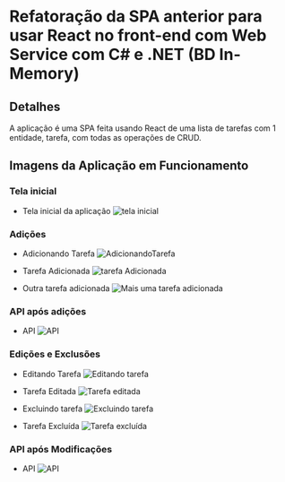 # Refatoração da SPA anterior para usar React no front-end com Web Service com C# e .NET (BD In-Memory)

## Detalhes

A aplicação é uma SPA feita usando React de uma lista de tarefas com 1 entidade, tarefa, com todas as operações de CRUD.

## Imagens da Aplicação em Funcionamento

### Tela inicial

* Tela inicial da aplicação
![tela inicial](https://i.imgur.com/3nmD3wp.png)

### Adições

* Adicionando Tarefa
![AdicionandoTarefa](https://i.imgur.com/nSnTnGw.png)

* Tarefa Adicionada
![tarefa Adicionada](https://i.imgur.com/lN5JQh3.png)

* Outra tarefa adicionada
![Mais uma tarefa adicionada](https://i.imgur.com/ywiFPrq.png)

### API após adições

* API
![API](https://i.imgur.com/pffKjdS.png)

### Edições e Exclusões

* Editando Tarefa
![Editando tarefa](https://i.imgur.com/t6J6KpK.png)

* Tarefa Editada
![Tarefa editada](https://i.imgur.com/cVhrfZP.png)

* Excluindo tarefa
![Excluindo tarefa](https://i.imgur.com/7bos4Tx.png)

* Tarefa Excluída
![Tarefa excluída](https://i.imgur.com/YrbGkcV.png)

### API após Modificações

* API
![API](https://i.imgur.com/YwaexyH.png)

